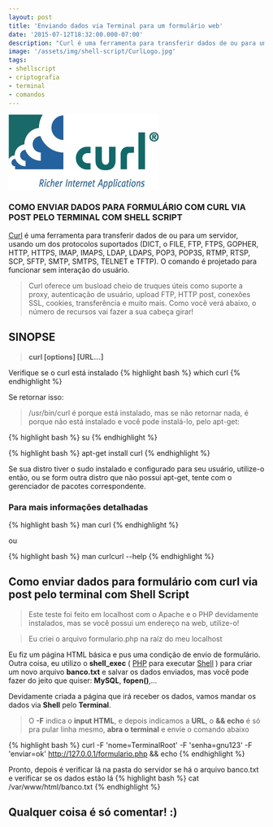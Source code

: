 ```yaml
---
layout: post
title: 'Enviando dados via Terminal para um formulário web'
date: '2015-07-12T18:32:00.000-07:00'
description: "Curl é uma ferramenta para transferir dados de ou para um servidor"
image: '/assets/img/shell-script/CurlLogo.jpg'
tags:
- shellscript
- criptografia
- terminal
- comandos
---
```


![Enviando dados via Terminal para um formulário web](/assets/img/shell-script/CurlLogo.jpg "Enviando dados via Terminal para um formulário web")

### COMO ENVIAR DADOS PARA FORMULÁRIO COM CURL VIA POST PELO TERMINAL COM SHELL SCRIPT

[Curl](https://curl.haxx.se/) é uma ferramenta para transferir dados de ou para um servidor, usando um dos protocolos suportados (DICT, o FILE, FTP, FTPS, GOPHER, HTTP, HTTPS, IMAP, IMAPS, LDAP, LDAPS, POP3, POP3S, RTMP, RTSP, SCP, SFTP, SMTP, SMTPS, TELNET e TFTP). O comando é projetado para funcionar sem interação do usuário.

> Curl oferece um busload cheio de truques úteis como suporte a proxy, autenticação de usuário, upload FTP, HTTP post, conexões SSL, cookies, transferência e muito mais. Como você verá abaixo, o número de recursos vai fazer a sua cabeça girar!
 
## SINOPSE
 
> __curl [options] [URL...]__

 Verifique se o curl está instalado 
{% highlight bash %}
which curl
{% endhighlight %}

Se retornar isso: 
> /usr/bin/curl é porque está instalado, mas se não retornar nada, é porque não está instalado e você pode instalá-lo, pelo apt-get:
 
{% highlight bash %}
su
{% endhighlight %}

{% highlight bash %}
apt-get install curl
{% endhighlight %}

Se sua distro tiver o sudo instalado e configurado para seu usuário, utilize-o então, ou se form outra distro que não possui apt-get, tente com o gerenciador de pacotes correspondente.

### Para mais informações detalhadas 
{% highlight bash %}
man curl
{% endhighlight %}

ou

{% highlight bash %}
man curlcurl --help
{% endhighlight %}

## Como enviar dados para formulário com curl via post pelo terminal com Shell Script

> Este teste foi feito em localhost com o Apache e o PHP devidamente instalados, mas se você possui um endereço na web, utilize-o!

> Eu criei o arquivo formulario.php na raíz do meu localhost

Eu fiz um página HTML básica e pus uma condição de envio de formulário. Outra coisa, eu utilizo o __shell_exec__ ( [PHP](http://php.net/) para executar [Shell](http://www.terminalroot.com.br/shell/) ) para criar um novo arquivo __banco.txt__ e salvar os dados enviados, mas você pode fazer do jeito que quiser: __MySQL__, __fopen()__,...

Devidamente criada a página que irá receber os dados, vamos mandar os dados via __Shell__ pelo __Terminal__.

> O __-F__ indica o __input HTML__, e depois indicamos a __URL__, o __&& echo__ é só pra pular linha mesmo, __abra o terminal__ e envie o comando abaixo

{% highlight bash %}
curl -F 'nome=TerminalRoot' -F 'senha=gnu123' -F 'enviar=ok' http://127.0.0.1/formulario.php && echo
{% endhighlight %}

Pronto, depois é verificar lá na pasta do servidor se há o arquivo banco.txt e verificar se os dados estão lá
{% highlight bash %}
cat /var/www/html/banco.txt
{% endhighlight %} 
 
## Qualquer coisa é só comentar! :)

<script async src="https://pagead2.googlesyndication.com/pagead/js/adsbygoogle.js"></script>

<!-- Informat -->
<ins class="adsbygoogle"
 style="display:block"
 data-ad-client="ca-pub-2838251107855362"
 data-ad-slot="2327980059"
 data-ad-format="auto"
 data-full-width-responsive="true"></ins>

<script>
(adsbygoogle = window.adsbygoogle || []).push({});
</script>



